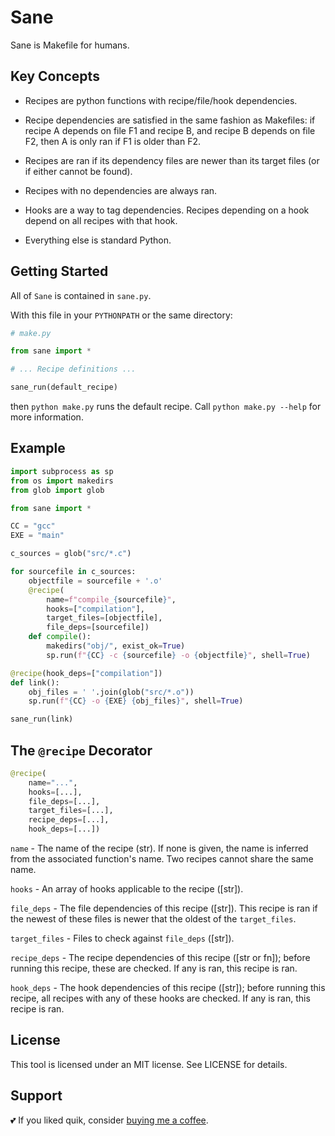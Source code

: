 # Sane

Sane is Makefile for humans.

## Key Concepts

- Recipes are python functions with recipe/file/hook dependencies.

- Recipe dependencies are satisfied in the same fashion as Makefiles: if recipe
A depends on file F1 and recipe B, and recipe B depends on file F2, then A is
only ran if F1 is older than F2.

- Recipes are ran if its dependency files are newer than its target files (or if
either cannot be found).

- Recipes with no dependencies are always ran.

- Hooks are a way to tag dependencies. Recipes depending on a hook depend on all
recipes with that hook.

- Everything else is standard Python.

## Getting Started

All of `Sane` is contained in `sane.py`.

With this file in your `PYTHONPATH` or the same directory:

```python
# make.py

from sane import *

# ... Recipe definitions ...

sane_run(default_recipe)
```

then `python make.py` runs the default recipe. Call `python make.py --help` for
more information.

## Example

```python
import subprocess as sp
from os import makedirs
from glob import glob

from sane import *

CC = "gcc"
EXE = "main"

c_sources = glob("src/*.c")

for sourcefile in c_sources:
    objectfile = sourcefile + '.o'
    @recipe(
        name=f"compile_{sourcefile}",
        hooks=["compilation"],
        target_files=[objectfile],
        file_deps=[sourcefile])
    def compile():
        makedirs("obj/", exist_ok=True)
        sp.run(f"{CC} -c {sourcefile} -o {objectfile}", shell=True)

@recipe(hook_deps=["compilation"])
def link():
    obj_files = ' '.join(glob("src/*.o"))
    sp.run(f"{CC} -o {EXE} {obj_files}", shell=True)

sane_run(link)

```

## The `@recipe` Decorator

```python
@recipe(
    name="...",
    hooks=[...],
    file_deps=[...],
    target_files=[...],
    recipe_deps=[...],
    hook_deps=[...])
```

`name` - The name of the recipe (str). If none is given, the name is inferred
from the associated function's name. Two recipes cannot share the same name.

`hooks` - An array of hooks applicable to the recipe ([str]).

`file_deps` - The file dependencies of this recipe ([str]). This recipe is ran
if the newest of these files is newer that the oldest of the `target_files`.

`target_files` - Files to check against `file_deps` ([str]).

`recipe_deps` - The recipe dependencies of this recipe ([str or fn]); before
running this recipe, these are checked. If any is ran, this recipe is ran.

`hook_deps` - The hook dependencies of this recipe ([str]); before running this
recipe, all recipes with any of these hooks are checked. If any is ran, this
recipe is ran.

## License

This tool is licensed under an MIT license.
See LICENSE for details.

## Support

💕 If you liked quik, consider [buying me a coffee](https://www.paypal.me/miguelmurca/2.50).
